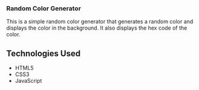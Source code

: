 ### Random Color Generator

This is a simple random color generator that generates a random color and displays the color in the background. It also displays the hex code of the color.

## Technologies Used
- HTML5
- CSS3
- JavaScript